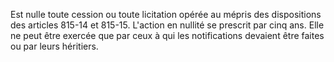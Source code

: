 Est nulle toute cession ou toute licitation opérée au mépris des dispositions des articles 815-14 et 815-15. L'action en nullité se prescrit par cinq ans. Elle ne peut être exercée que par ceux à qui les notifications devaient être faites ou par leurs héritiers.
